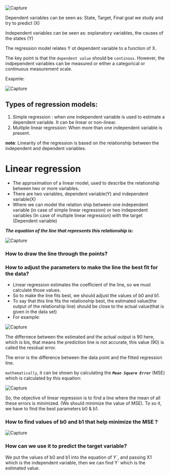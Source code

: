 ![Capture](https://user-images.githubusercontent.com/91827137/171032988-cacb4372-bed7-40d6-bf27-14773a8a5561.PNG)

Dependent variables can be seen as: State, Target, Final goal we study and try to predict (X)

Independent variables can be seen as: explanatory variables, the causes of the states (Y)

The regression model relates Y ot dependent variable to a function of X.

The key point is that the `dependent value` should be `continous`. However, the indpependent variables can be measured or either a categorical or continuous measurement scale.

Exapmle:

![Capture](https://user-images.githubusercontent.com/91827137/171033602-58144e5f-04aa-4e6a-8cf1-6bd12869ba79.PNG)

## Types of regression models:
1. Simple regression : when one independent variable is used to estimate a dependent variable. It can be linear or non-linear. 
2. Multiple linear regression: When more than one independent variable is present.

**note**: Linearity of the regression is based on the relationship between the independent and dependent variables.

# Linear regression 
- The approximation of a linear model, used to describe the relationship between two or more variables.  
- There are two variables, dependent variable(Y) and independent variable(X)
- Where we can model the relation   ship between one independent variable (in case of simple linear regression) or two independent variables (In case of multiple linear regression) with the target (Dependent variable) 

***The equation of the line that represents this relationship is:***

![Capture](https://user-images.githubusercontent.com/91827137/171066144-d9e7a21e-2c58-42f8-816e-64a6d0840597.PNG)

### How to draw the line through the points?
### How to adjust the parameters to make the line the best fit for the data?
- Linear regression estimates the coefficient of the line, so we must calculate those values.
- So to make the line fits best, we should adjust the values of b0 and b1.
- To say that this line fits the relationship best, the estimated value(the output of the relationship line) should be close to the actual value(that is given in the data set)
- For example:

![Capture](https://user-images.githubusercontent.com/91827137/171066544-ad8fd0e2-bfdc-4d05-9f95-5751473ea245.PNG)

The differnece between the estimated and the actual output is 90 here, which is bis, that means the prediction line is not accurate, this value (90) is called the residual error.

The error is the difference between the data point and the fitted regression line.

`mathematically`, it can be shown by calculating the ***`Mean Square Error`*** (MSE) which is calculated by this equation:

![Capture](https://user-images.githubusercontent.com/91827137/171066857-42c02bb0-3120-4b26-a6a4-650488c0ec44.PNG)

So, the objective of linear regression is to find a line where the mean of all these errors is minimized. (We should minimize the value of MSE). To so it, we have to find the best parameters b0 & b1.

### How to find values of b0 and b1 that help minimize the MSE ?

![Capture](https://user-images.githubusercontent.com/91827137/171067739-2996031f-0da6-44b2-9446-885ff8e59de0.PNG)

### How can we use it to predict the target variable?
We put the values of b0 and b1 into the equation of Y\`, and passing X1 which is the independent variable, then we can find Y\` which is the estimated value.


